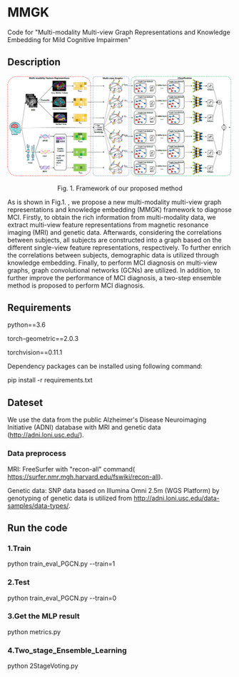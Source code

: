 # MMGK
Code for "Multi-modality Multi-view Graph Representations and Knowledge Embedding for Mild Cognitive Impairmen"

## Description
![image](https://github.com/miacsu/MMGK/blob/main/images/framework.png)
<p align="center">Fig. 1. Framework of our proposed method</p>

As is shown in Fig.1. , we propose a new multi-modality multi-view graph representations and knowledge embedding (MMGK) framework to diagnose MCI. Firstly, to obtain the rich information from multi-modality data, we extract multi-view feature representations from magnetic resonance imaging (MRI) and genetic data. Afterwards, considering the correlations between subjects, all subjects are constructed into a graph based on the different single-view feature representations, respectively. To further enrich the correlations between subjects, demographic data is utilized through knowledge embedding. Finally, to perform MCI diagnosis on multi-view graphs, graph convolutional networks (GCNs) are utilized. In addition, to further improve the performance of MCI diagnosis, a two-step ensemble method is proposed to perform MCI diagnosis.

## Requirements
python==3.6 

torch-geometric==2.0.3

torchvision==0.11.1 

Dependency packages can be installed using following command:

pip install -r requirements.txt

## Dateset

We use the data from the public Alzheimer's Disease Neuroimaging Initiative (ADNI) database with MRI and genetic data (http://adni.loni.usc.edu/).

### Data preprocess
MRI: FreeSurfer with "recon-all" command( https://surfer.nmr.mgh.harvard.edu/fswiki/recon-all).

Genetic data: SNP data based on Illumina Omni 2.5m (WGS Platform) by genotyping of genetic data is utilized from http://adni.loni.usc.edu/data-samples/data-types/.

## Run the code

### 1.Train
python train_eval_PGCN.py --train=1

### 2.Test
python train_eval_PGCN.py --train=0

### 3.Get the MLP result
python metrics.py

### 4.Two_stage_Ensemble_Learning
python 2StageVoting.py
